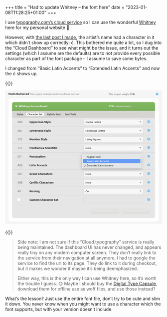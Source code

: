 +++
title = "Had to update Whitney – the font here"
date = "2023-01-08T11:28:25+01:00"
+++

I use [typography.com’s cloud service](https://www.typography.com/webfonts) so I can use the wonderful [Whitney](https://www.typography.com/fonts/whitney/design-notes) here for my personal website 🥰

However, with [the last post I made][last], the artist’s name had a character in it which didn’t show up correctly: ć. This bothered me quite a bit, so I dug into the “Cloud Dashboard” to see what might be the issue, and it turns out the settings (which I assume are the defaults) are to not provide every possible character as part of the font package – I assume to save some bytes.

I changed from “Basic Latin Accents” to “Extended Latin Accents” and now the ć shows up.

{{<raw>}}
<p>
<img src="screenshot@2x.png" alt="Screenshot of the typography.com dashboard, showing the change from Basic Latin Accents to Extended Latin Accents" width="600">
</p>
{{</raw>}}

> Side note: I am not sure if this “Cloud.typography” service is really being maintained. The dashboard UI has never changed, and appears really tiny on any modern computer screen. They don’t really link to the service from their navigation at all anymore, I had to google the service to find the url to its page. They do link to it during checkout, but it makes we wonder if maybe it’s being deemphasized.
>
> Either way, this is the only way I can use Whitney here, so it’s worth the trouble I guess. 😞 Maybe I should buy the [Digital Type Capsule](https://www.typography.com/fonts/digital-type-capsule/overview), download them for offline use as woff files, and use those instead? 

What’s the lesson? Just use the entire font file, don’t try to be cute and slim it down. You never know when you might want to use a character which the font supports, but with your version doesn’t include.

[last]: https://nathanherald.com/writing/links/ana-vidovi%C4%87-classical-guitar/
[S3 bucket]: https://aws.amazon.com/s3/
